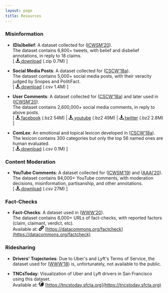 ```yaml
---
layout: page
title: Resources
---
```

### Misinformation

* **(Dis)belief**: A dataset collected for \([ICWSM’20](/publications/icwsm20_paper.pdf)\).  
The dataset contains 6,800+ tweets, with belief and disbelief annotations, in reply to 18 claims.  
\[ [<img src="../images/icons/download.svg" width="14"> download](annotations.zip) (.zip 0.7M) \]

* **Social Media Posts**: A dataset collected for \([CSCW’18a](/publications/cscw18a_paper.pdf)\).  
The dataset contains 5,000+ social media posts, with their veracity judged by Snopes and PolitiFact.  
\[ [<img src="../images/icons/download.svg" width="14"> download](factchecks.csv) (.csv 1.4M) \]

* **User Comments**: A dataset collected for \([CSCW’18a](/publications/cscw18a_paper.pdf)\) and later used in \([ICWSM’20](/publications/icwsm20_paper.pdf)\).  
The dataset contains 2,600,000+ social media comments, in reply to above posts.  
\[ [<img src="../images/icons/download.svg" width="14"> facebook](comments/facebook.bz2)  (.bz2 54M) \| [<img src="../images/icons/download.svg" width="14"> youtube](comments/youtube.bz2) (.bz2 49M) \| [<img src="../images/icons/download.svg" width="14"> twitter](comments/twitter.bz2) (.bz2 2.8M)  \]

* **ComLex**: An emotional and topical lexicon developed in \([CSCW’18a](/publications/cscw18a_paper.pdf)\).  
The lexicon contains 300 categories but only the top 56 named ones are human evaluated.  
\[ [<img src="../images/icons/download.svg" width="14"> download](ComLex.csv) (.csv 0.1M) \]

### Content Moderation

* **YouTube Comments**: A dataset collected for \([ICWSM’19](/publications/icwsm19_paper.pdf)\) and \([AAAI’20](/publications/aaai20_paper.pdf)\).  
The dataset contains 84,000+ YouTube comments, with moderation decisions, misinformation, partisanship, and other annotations.  
\[ [<img src="../images/icons/download.svg" width="14"> download](youtube_comments.csv) (.csv 27M) \]

### Fact-Checks

* **Fact-Checks**: A dataset used in \([WWW’20](/publications/www20_paper.pdf)\).  
The dataset contains 6,000+ URLs of fact-checks, with reported factors (claim, claimant, verdict, etc).  
Available at: <img src="../images/icons/link.svg" width="16"> [https://datacommons.org/factcheck](https://datacommons.org/factcheck)

### Ridesharing

* **Drivers' Trajectories**: Due to Uber's and Lyft's Terms of Service, the dataset used for \([WWW’18](/publications/www18_paper.pdf)\) is, unfortunately, not available to the public.

* **TNCsToday**: Visualization of Uber and Lyft drivers in San Francisco using this dataset.  
Available at: <img src="../images/logos/sfcta.jpg" width="16"> [https://tncstoday.sfcta.org](https://tncstoday.sfcta.org)
